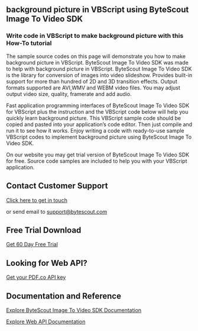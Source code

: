 ## background picture in VBScript using ByteScout Image To Video SDK

### Write code in VBScript to make background picture with this How-To tutorial

The sample source codes on this page will demonstrate you how to make background picture in VBScript. ByteScout Image To Video SDK was made to help with background picture in VBScript. ByteScout Image To Video SDK is the library for conversion of images into video slideshow. Provides built-in support for more than hundred of 2D and 3D transition effects. Output formats supported are AVI,WMV and WEBM video files. You may adjust output video size, quality, framerate and add audio.

Fast application programming interfaces of ByteScout Image To Video SDK for VBScript plus the instruction and the VBScript code below will help you quickly learn background picture. This VBScript sample code should be copied and pasted into your application’s code editor. Then just compile and run it to see how it works. Enjoy writing a code with ready-to-use sample VBScript codes to implement background picture using ByteScout Image To Video SDK.

On our website you may get trial version of ByteScout Image To Video SDK for free. Source code samples are included to help you with your VBScript application.

## Contact Customer Support

[Click here to get in touch](https://bytescout.zendesk.com/hc/en-us/requests/new?subject=ByteScout%20Image%20To%20Video%20SDK%20Question)

or send email to [support@bytescout.com](mailto:support@bytescout.com?subject=ByteScout%20Image%20To%20Video%20SDK%20Question) 

## Free Trial Download

[Get 60 Day Free Trial](https://bytescout.com/download/web-installer?utm_source=github-readme)

## Looking for Web API? 

[Get your PDF.co API key](https://pdf.co/documentation/api?utm_source=github-readme)

## Documentation and Reference

[Explore ByteScout Image To Video SDK Documentation](https://bytescout.com/documentation/index.html?utm_source=github-readme)

[Explore Web API Documentation](https://pdf.co/documentation/api?utm_source=github-readme)